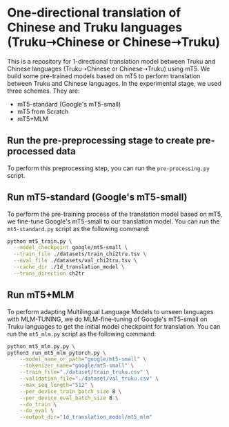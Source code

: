 # One-directional translation of Chinese and Truku languages (Truku➝Chinese or Chinese➝Truku)
This is a repository for 1-directional translation model between Truku and Chinese languages (Truku➝Chinese or Chinese➝Truku) using mT5. We build some pre-trained models based on mT5 to perform translation between Truku and Chinese languages. In the experimental stage, we used three schemes. They are:
* mT5-standard (Google's mT5-small)
* mT5 from Scratch
* mT5+MLM

## Run the pre-preprocessing stage to create pre-processed data
To perform this preprocessing step, you can run the `pre-processing.py` script.

## Run mT5-standard (Google's mT5-small)
To perform the pre-training process of the translation model based on mT5, we fine-tune Google's mT5-small to our translation model. You can run the `mt5-standard.py` script as the following command:
```bash
python mt5_train.py \
  --model_checkpoint google/mt5-small \
  --train_file ./datasets/train_chi2tru.tsv \
  --eval_file ./datasets/val_chi2tru.tsv \
  --cache_dir ./1d_translation_model \
  --trans_direction ch2tr
```
## Run mT5+MLM
To perform adapting Multilingual Language Models to unseen languages with MLM-TUNING, we do MLM-fine-tuning of Google's mT5-small on Truku languages to get the initial model checkpoint for translation. You can run the `mt5_mlm.py` script as the following command:
```bash
python mt5_mlm.py.py \
python3 run_mt5_mlm_pytorch.py \
    --model_name_or_path="google/mt5-small" \
    --tokenizer_name="google/mt5-small" \
    --train_file="./dataset/train_truku.csv" \
    --validation_file="./dataset/val_truku.csv" \
    --max_seq_length="512" \
    --per_device_train_batch_size 8 \
    --per_device_eval_batch_size 8 \
    --do_train \
    --do_eval \
    --output_dir="1d_translation_model/mt5_mlm"
```
